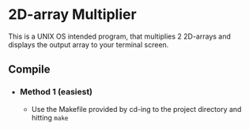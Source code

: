# 2D-array Multiplier
This is a UNIX OS intended program, that multiplies 2 2D-arrays and displays the output array to your terminal screen.

## Compile
  * ### Method 1 (easiest)
    * Use the Makefile provided by cd-ing to the project directory and hitting `make`